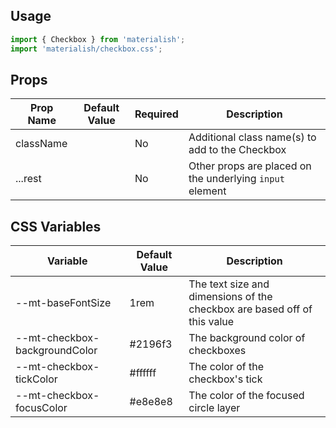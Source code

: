 ## Usage

```jsx
import { Checkbox } from 'materialish';
import 'materialish/checkbox.css';
```

## Props

| Prop Name | Default Value | Required | Description                                              |
| --------- | ------------- | -------- | -------------------------------------------------------- |
| className |               | No       | Additional class name(s) to add to the Checkbox          |
| ...rest   |               | No       | Other props are placed on the underlying `input` element |

## CSS Variables

| Variable                      | Default Value | Description                                                              |
| ----------------------------- | ------------- | ------------------------------------------------------------------------ |
| --mt-baseFontSize             | 1rem          | The text size and dimensions of the checkbox are based off of this value |
| --mt-checkbox-backgroundColor | #2196f3       | The background color of checkboxes                                       |
| --mt-checkbox-tickColor       | #ffffff       | The color of the checkbox's tick                                         |
| --mt-checkbox-focusColor      | #e8e8e8       | The color of the focused circle layer                                    |
